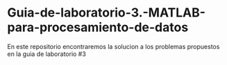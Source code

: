 # Guia-de-laboratorio-3.-MATLAB-para-procesamiento-de-datos
En este repositorio encontraremos la solucion a los problemas propuestos en la guia de laboratorio #3
